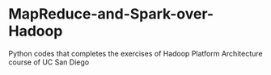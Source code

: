 # MapReduce-and-Spark-over-Hadoop
Python codes that completes the exercises of Hadoop Platform Architecture course of UC San Diego
